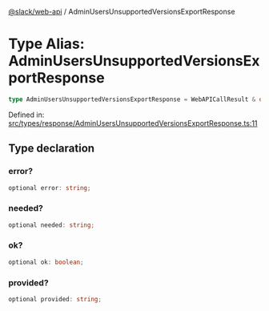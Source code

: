 [@slack/web-api](../index.md) / AdminUsersUnsupportedVersionsExportResponse

# Type Alias: AdminUsersUnsupportedVersionsExportResponse

```ts
type AdminUsersUnsupportedVersionsExportResponse = WebAPICallResult & object;
```

Defined in: [src/types/response/AdminUsersUnsupportedVersionsExportResponse.ts:11](https://github.com/slackapi/node-slack-sdk/blob/main/packages/web-api/src/types/response/AdminUsersUnsupportedVersionsExportResponse.ts#L11)

## Type declaration

### error?

```ts
optional error: string;
```

### needed?

```ts
optional needed: string;
```

### ok?

```ts
optional ok: boolean;
```

### provided?

```ts
optional provided: string;
```

